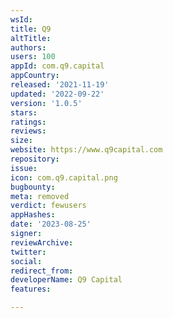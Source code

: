 ```yaml
---
wsId: 
title: Q9
altTitle: 
authors: 
users: 100
appId: com.q9.capital
appCountry: 
released: '2021-11-19'
updated: '2022-09-22'
version: '1.0.5'
stars: 
ratings: 
reviews: 
size: 
website: https://www.q9capital.com
repository: 
issue: 
icon: com.q9.capital.png
bugbounty: 
meta: removed
verdict: fewusers
appHashes: 
date: '2023-08-25'
signer: 
reviewArchive: 
twitter: 
social: 
redirect_from: 
developerName: Q9 Capital
features: 

---
```


